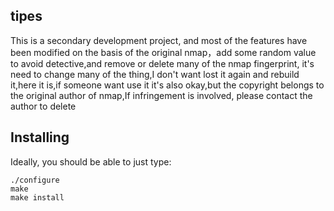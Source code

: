 tipes
------------
This is a secondary development project, and most of the features have been modified on the basis of the original nmap，add some random value to avoid detective,and remove or delete many of the nmap fingerprint, it's need to change many of the thing,I don't want lost it again and rebuild it,here it is,if someone want use it it's also okay,but the copyright belongs to the original author of nmap,If infringement is involved, please contact the author to delete

Installing
----------
Ideally, you should be able to just type:

    ./configure
    make
    make install
